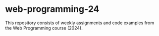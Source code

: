 # web-programming-24

This repository consists of weekly assignments and code examples from the Web Programming course (2024).
